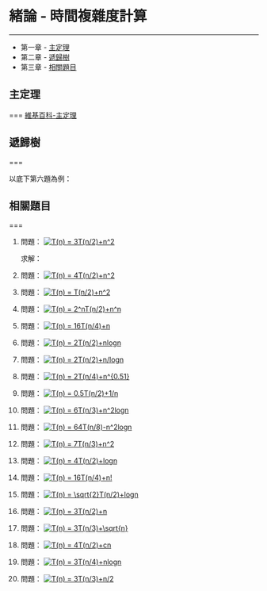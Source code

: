 # 緒論 - 時間複雜度計算
---

* 第一章 - [主定理](#主定理)
* 第二章 - [遞歸樹](#遞歸樹)
* 第三章 - [相關題目](#相關題目)


## 主定理
===
[維基百科-主定理](https://zh.wikipedia.org/wiki/%E4%B8%BB%E5%AE%9A%E7%90%86)

## 遞歸樹
===

以底下第六題為例：




## 相關題目
===

1. 問題：  <a href="https://www.codecogs.com/eqnedit.php?latex=T(n)&space;=&space;3T(n/2)&plus;n^2" target="_blank"><img src="https://latex.codecogs.com/gif.latex?T(n)&space;=&space;3T(n/2)&plus;n^2" title="T(n) = 3T(n/2)+n^2" /></a>

	求解： 



2. 問題： <a href="https://www.codecogs.com/eqnedit.php?latex=T(n)&space;=&space;4T(n/2)&plus;n^2" target="_blank"><img src="https://latex.codecogs.com/gif.latex?T(n)&space;=&space;4T(n/2)&plus;n^2" title="T(n) = 4T(n/2)+n^2" /></a>
3. 問題： <a href="https://www.codecogs.com/eqnedit.php?latex=T(n)&space;=&space;T(n/2)&plus;n^2" target="_blank"><img src="https://latex.codecogs.com/gif.latex?T(n)&space;=&space;T(n/2)&plus;n^2" title="T(n) = T(n/2)+n^2" /></a>
4. 問題： <a href="https://www.codecogs.com/eqnedit.php?latex=T(n)&space;=&space;2^nT(n/2)&plus;n^n" target="_blank"><img src="https://latex.codecogs.com/gif.latex?T(n)&space;=&space;2^nT(n/2)&plus;n^n" title="T(n) = 2^nT(n/2)+n^n" /></a>
5. 問題： <a href="https://www.codecogs.com/eqnedit.php?latex=T(n)&space;=&space;16T(n/4)&plus;n" target="_blank"><img src="https://latex.codecogs.com/gif.latex?T(n)&space;=&space;16T(n/4)&plus;n" title="T(n) = 16T(n/4)+n" /></a>
6. 問題： <a href="https://www.codecogs.com/eqnedit.php?latex=T(n)&space;=&space;2T(n/2)&plus;nlogn" target="_blank"><img src="https://latex.codecogs.com/gif.latex?T(n)&space;=&space;2T(n/2)&plus;nlogn" title="T(n) = 2T(n/2)+nlogn" /></a>
7. 問題： <a href="https://www.codecogs.com/eqnedit.php?latex=T(n)&space;=&space;2T(n/2)&plus;n/logn" target="_blank"><img src="https://latex.codecogs.com/gif.latex?T(n)&space;=&space;2T(n/2)&plus;n/logn" title="T(n) = 2T(n/2)+n/logn" /></a>
8. 問題： <a href="https://www.codecogs.com/eqnedit.php?latex=T(n)&space;=&space;2T(n/4)&plus;n^{0.51}" target="_blank"><img src="https://latex.codecogs.com/gif.latex?T(n)&space;=&space;2T(n/4)&plus;n^{0.51}" title="T(n) = 2T(n/4)+n^{0.51}" /></a>
9. 問題： <a href="https://www.codecogs.com/eqnedit.php?latex=T(n)&space;=&space;0.5T(n/2)&plus;1/n" target="_blank"><img src="https://latex.codecogs.com/gif.latex?T(n)&space;=&space;0.5T(n/2)&plus;1/n" title="T(n) = 0.5T(n/2)+1/n" /></a>
10. 問題： <a href="https://www.codecogs.com/eqnedit.php?latex=T(n)&space;=&space;6T(n/3)&plus;n^2logn" target="_blank"><img src="https://latex.codecogs.com/gif.latex?T(n)&space;=&space;6T(n/3)&plus;n^2logn" title="T(n) = 6T(n/3)+n^2logn" /></a>
11. 問題： <a href="https://www.codecogs.com/eqnedit.php?latex=T(n)&space;=&space;64T(n/8)-n^2logn" target="_blank"><img src="https://latex.codecogs.com/gif.latex?T(n)&space;=&space;64T(n/8)-n^2logn" title="T(n) = 64T(n/8)-n^2logn" /></a>
12. 問題： <a href="https://www.codecogs.com/eqnedit.php?latex=T(n)&space;=&space;7T(n/3)&plus;n^2" target="_blank"><img src="https://latex.codecogs.com/gif.latex?T(n)&space;=&space;7T(n/3)&plus;n^2" title="T(n) = 7T(n/3)+n^2" /></a>
13. 問題： <a href="https://www.codecogs.com/eqnedit.php?latex=T(n)&space;=&space;4T(n/2)&plus;logn" target="_blank"><img src="https://latex.codecogs.com/gif.latex?T(n)&space;=&space;4T(n/2)&plus;logn" title="T(n) = 4T(n/2)+logn" /></a>
14. 問題： <a href="https://www.codecogs.com/eqnedit.php?latex=T(n)&space;=&space;16T(n/4)&plus;n!" target="_blank"><img src="https://latex.codecogs.com/gif.latex?T(n)&space;=&space;16T(n/4)&plus;n!" title="T(n) = 16T(n/4)+n!" /></a>
15. 問題： <a href="https://www.codecogs.com/eqnedit.php?latex=T(n)&space;=&space;\sqrt{2}T(n/2)&plus;logn" target="_blank"><img src="https://latex.codecogs.com/gif.latex?T(n)&space;=&space;\sqrt{2}T(n/2)&plus;logn" title="T(n) = \sqrt{2}T(n/2)+logn" /></a>
16. 問題： <a href="https://www.codecogs.com/eqnedit.php?latex=T(n)&space;=&space;3T(n/2)&plus;n" target="_blank"><img src="https://latex.codecogs.com/gif.latex?T(n)&space;=&space;3T(n/2)&plus;n" title="T(n) = 3T(n/2)+n" /></a>
17. 問題： <a href="https://www.codecogs.com/eqnedit.php?latex=T(n)&space;=&space;3T(n/3)&plus;\sqrt{n}" target="_blank"><img src="https://latex.codecogs.com/gif.latex?T(n)&space;=&space;3T(n/3)&plus;\sqrt{n}" title="T(n) = 3T(n/3)+\sqrt{n}" /></a>
18. 問題： <a href="https://www.codecogs.com/eqnedit.php?latex=T(n)&space;=&space;4T(n/2)&plus;cn" target="_blank"><img src="https://latex.codecogs.com/gif.latex?T(n)&space;=&space;4T(n/2)&plus;cn" title="T(n) = 4T(n/2)+cn" /></a>
19. 問題： <a href="https://www.codecogs.com/eqnedit.php?latex=T(n)&space;=&space;3T(n/4)&plus;nlogn" target="_blank"><img src="https://latex.codecogs.com/gif.latex?T(n)&space;=&space;3T(n/4)&plus;nlogn" title="T(n) = 3T(n/4)+nlogn" /></a>
20. 問題： <a href="https://www.codecogs.com/eqnedit.php?latex=T(n)&space;=&space;3T(n/3)&plus;n/2" target="_blank"><img src="https://latex.codecogs.com/gif.latex?T(n)&space;=&space;3T(n/3)&plus;n/2" title="T(n) = 3T(n/3)+n/2" /></a>

